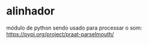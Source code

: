 # alinhador

módulo de python sendo usado para processar o som:
https://pypi.org/project/praat-parselmouth/

